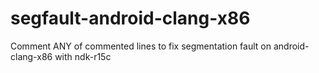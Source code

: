 # segfault-android-clang-x86

Comment ANY of commented lines to fix segmentation fault on android-clang-x86 with ndk-r15c
